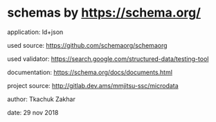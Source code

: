 # schemas by https://schema.org/

application: ld+json 

used source: https://github.com/schemaorg/schemaorg

used validator: https://search.google.com/structured-data/testing-tool

documentation: https://schema.org/docs/documents.html

project source: http://gitlab.dev.ams/mmjitsu-ssc/microdata

author: Tkachuk Zakhar

date: 29 nov 2018
